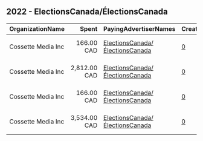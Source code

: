 ## 2022 - ElectionsCanada/ÉlectionsCanada 
|OrganizationName|Spent|PayingAdvertiserNames|CreativeUrls|Impressions|Genders|AgeBrackets|CountryCodes|BillingAddresses|CandidateBallotInformation|
|:---|---:|:---|:---|---:|:---|:---|:---|:---|:---|
|Cossette Media Inc|166.00 CAD|[ElectionsCanada/ÉlectionsCanada](2022/ElectionsCanadaÉlectionsCanada.md)|[0](https://www.snap.com/political-ads/asset/c2f1445c499a7268f5c546501a26af8733873898907cdb5be05bb3061519154a?mediaType=mp4)|30,489||18-24|canada|"P.O. Box. 11613, Succ. Centre-ville,Montreal,H3C5V9,CA"||
|Cossette Media Inc|2,812.00 CAD|[ElectionsCanada/ÉlectionsCanada](2022/ElectionsCanadaÉlectionsCanada.md)|[0](https://www.snap.com/political-ads/asset/61ff36caeff85c44293d3c2495ee2bc13e56c412ed28ac8900940c33104b8067?mediaType=mp4)|514,572||18-24|canada|"P.O. Box. 11613, Succ. Centre-ville,Montreal,H3C5V9,CA"||
|Cossette Media Inc|166.00 CAD|[ElectionsCanada/ÉlectionsCanada](2022/ElectionsCanadaÉlectionsCanada.md)|[0](https://www.snap.com/political-ads/asset/9c0e8b73b2aca43b8dcac1584e7cfcaa633eb97a1cda18d823ee6414bda6fbc8?mediaType=mp4)|32,277||18-24|canada|"P.O. Box. 11613, Succ. Centre-ville,Montreal,H3C5V9,CA"||
|Cossette Media Inc|3,534.00 CAD|[ElectionsCanada/ÉlectionsCanada](2022/ElectionsCanadaÉlectionsCanada.md)|[0](https://www.snap.com/political-ads/asset/040ab60bdb5cae38cee0ec7982eee40157e7c0cc5eaaf507b785d208a2d208ad?mediaType=mp4)|632,872||18-24|canada|"P.O. Box. 11613, Succ. Centre-ville,Montreal,H3C5V9,CA"||
